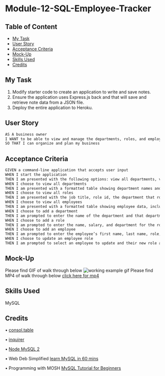# Module-12-SQL-Employee-Tracker

## Table of Content

- [My Task](#my-task)
- [User Story](#user-story)
- [Acceptance Criteria](#acceptance-criteria)
- [Mock-Up](#mock-up)
- [Skills Used](#skills-used)
- [Credits](#credits)

## My Task

1. Modify starter code to create an application to write and save notes.
2. Ensure the application uses Express.js back and that will save and retrieve note data from a JSON file.
3. Deploy the entire application to Heroku.

## User Story

```md
AS A business owner
I WANT to be able to view and manage the departments, roles, and employees in my company
SO THAT I can organize and plan my business
```

## Acceptance Criteria

```md
GIVEN a command-line application that accepts user input
WHEN I start the application
THEN I am presented with the following options: view all departments, view all roles, view all employees, add a department, add a role, add an employee, and update an employee role
WHEN I choose to view all departments
THEN I am presented with a formatted table showing department names and department ids
WHEN I choose to view all roles
THEN I am presented with the job title, role id, the department that role belongs to, and the salary for that role
WHEN I choose to view all employees
THEN I am presented with a formatted table showing employee data, including employee ids, first names, last names, job titles, departments, salaries, and managers that the employees report to
WHEN I choose to add a department
THEN I am prompted to enter the name of the department and that department is added to the database
WHEN I choose to add a role
THEN I am prompted to enter the name, salary, and department for the role and that role is added to the database
WHEN I choose to add an employee
THEN I am prompted to enter the employee’s first name, last name, role, and manager, and that employee is added to the database
WHEN I choose to update an employee role
THEN I am prompted to select an employee to update and their new role and this information is updated in the database
```

## Mock-Up

Please find GIF of walk through below
![working example gif](./assets/working%20example.gif)
Please find MP4 of walk through below
[click here for mp4](https://drive.google.com/file/d/1JZMOLr526BT8kHrN0OcJo-6z5yrlYN5A/view)

## Skills Used

MySQL

## Credits

• [consol.table](https://www.npmjs.com/package/console.table)

• [inquirer](https://www.npmjs.com/package/inquirer/v/8.2.4)

• [Node MySQL 2](https://www.npmjs.com/package/mysql2)

• Web Deb Simplified [learn MySQL in 60 mins](https://www.youtube.com/watch?v=p3qvj9hO_Bo)

• Programming with MOSH [MySQL Tutorial for Beginners](https://www.youtube.com/watch?v=7S_tz1z_5bA)
